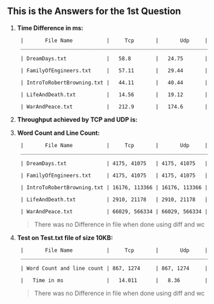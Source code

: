 ## This is the Answers for the 1st Question

1. **Time Difference in ms:** 

    > 
        |       File Name           |     Tcp       |       Udp     | 
        _____________________________________________________________

        | DreamDays.txt             |   58.8        |   24.75       |

        | FamilyOfEngineers.txt     |   57.11       |   29.44       |

        | IntroToRobertBrowning.txt |   44.11       |   40.44       |

        | LifeAndDeath.txt          |   14.56       |   19.12       |

        | WarAndPeace.txt           |   212.9       |   174.6       |

2. **Throughput achieved by TCP and UDP is:**

    > 

3. **Word Count and Line Count:**

    > 
        |       File Name           |     Tcp       |       Udp     | 
        _____________________________________________________________

        | DreamDays.txt             | 4175, 41075   | 4175, 41075   |

        | FamilyOfEngineers.txt     | 4175, 41075   | 4175, 41075   |

        | IntroToRobertBrowning.txt | 16176, 113366 | 16176, 113366 |

        | LifeAndDeath.txt          | 2910, 21178   | 2910, 21178   |

        | WarAndPeace.txt           | 66029, 566334 | 66029, 566334 |

    > There was no Difference in file when done using diff and wc        

4. **Test on Test.txt file of size 10KB:** 

    > 
        |       File Name           |     Tcp       |       Udp     | 
        _____________________________________________________________

        | Word Count and line count | 867, 1274     | 867, 1274     |  

        |   Time in ms              |   14.011      |   8.36        |
    
    > There was no Difference in file when done using diff and wc